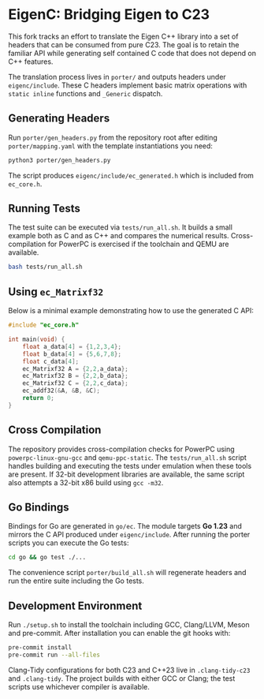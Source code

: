 # EigenC: Bridging Eigen to C23

This fork tracks an effort to translate the Eigen C++ library into a set of
headers that can be consumed from pure C23.  The goal is to retain the familiar
API while generating self contained C code that does not depend on C++
features.

The translation process lives in `porter/` and outputs headers under
`eigenc/include`.  These C headers implement basic matrix operations with
`static inline` functions and `_Generic` dispatch.

## Generating Headers

Run `porter/gen_headers.py` from the repository root after editing
`porter/mapping.yaml` with the template instantiations you need:

```bash
python3 porter/gen_headers.py
```

The script produces `eigenc/include/ec_generated.h` which is included from
`ec_core.h`.

## Running Tests

The test suite can be executed via `tests/run_all.sh`.  It builds a small example
both as C and as C++ and compares the numerical results.  Cross-compilation for
PowerPC is exercised if the toolchain and QEMU are available.

```bash
bash tests/run_all.sh
```

## Using `ec_Matrixf32`

Below is a minimal example demonstrating how to use the generated C API:

```c
#include "ec_core.h"

int main(void) {
    float a_data[4] = {1,2,3,4};
    float b_data[4] = {5,6,7,8};
    float c_data[4];
    ec_Matrixf32 A = {2,2,a_data};
    ec_Matrixf32 B = {2,2,b_data};
    ec_Matrixf32 C = {2,2,c_data};
    ec_addf32(&A, &B, &C);
    return 0;
}
```

## Cross Compilation

The repository provides cross-compilation checks for PowerPC using
`powerpc-linux-gnu-gcc` and `qemu-ppc-static`.  The `tests/run_all.sh` script
handles building and executing the tests under emulation when these tools are
present.  If 32-bit development libraries are available, the same script also
attempts a 32-bit x86 build using `gcc -m32`.

## Go Bindings

Bindings for Go are generated in `go/ec`. The module targets **Go 1.23** and
mirrors the C API produced under `eigenc/include`. After running the porter
scripts you can execute the Go tests:

```bash
cd go && go test ./...
```

The convenience script `porter/build_all.sh` will regenerate headers and run the
entire suite including the Go tests.

## Development Environment

Run `./setup.sh` to install the toolchain including GCC, Clang/LLVM, Meson and
pre-commit.  After installation you can enable the git hooks with:

```bash
pre-commit install
pre-commit run --all-files
```

Clang-Tidy configurations for both C23 and C++23 live in `.clang-tidy-c23` and
`.clang-tidy`.  The project builds with either GCC or Clang; the test scripts
use whichever compiler is available.


